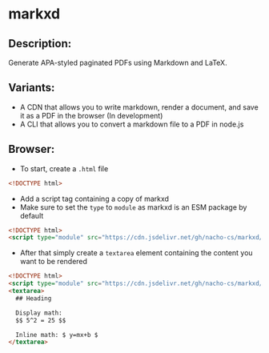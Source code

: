 # markxd

## Description:

Generate APA-styled paginated PDFs using Markdown and LaTeX.

## Variants:

- A CDN that allows you to write markdown, render a document, and save it as a PDF in the browser (In development)
- A CLI that allows you to convert a markdown file to a PDF in node.js

## Browser:

- To start, create a `.html` file

```html
<!DOCTYPE html>
```

- Add a script tag containing a copy of markxd
- Make sure to set the `type` to `module` as markxd is an ESM package by default

```html
<!DOCTYPE html>
<script type="module" src="https://cdn.jsdelivr.net/gh/nacho-cs/markxd/markxd.min.js"></script>
```

- After that simply create a `textarea` element containing the content you want to be rendered

```html
<!DOCTYPE html>
<script type="module" src="https://cdn.jsdelivr.net/gh/nacho-cs/markxd/markxd.min.js"></script>
<textarea>
  ## Heading

  Display math:
  $$ 5^2 = 25 $$

  Inline math: $ y=mx+b $
</textarea>
```


